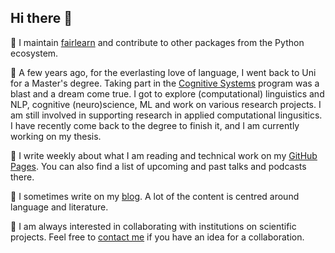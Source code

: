 ## Hi there 👋

🫧 I maintain [fairlearn](https://fairlearn.org/) and contribute to other packages from the Python ecosystem.

🫧 A few years ago, for the everlasting love of language, I went back to Uni for a Master's degree. Taking part in the [Cognitive Systems](https://www.ling.uni-potsdam.de/cogsys/) program was a blast and a dream come true. I got to explore (computational) linguistics and NLP, cognitive (neuro)science, ML and work on various research projects. I am still involved in supporting research in applied computational lingusitics. I have recently come back to the degree to finish it, and I am currently working on my thesis.

🫧 I write weekly about what I am reading and technical work on my [GitHub Pages](https://tamaraatanasoska.github.io/). You can also find a list of upcoming and past talks and podcasts there.

🫧 I sometimes write on my [blog](https://holophrase.substack.com/). A lot of the content is centred around language and literature. 

🫧 I am always interested in collaborating with institutions on scientific projects. Feel free to [contact me](https://www.linkedin.com/in/tamaraatanasoska/) if you have an idea for a collaboration.

